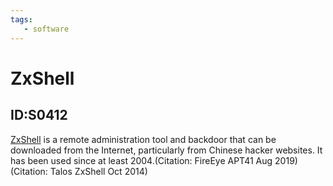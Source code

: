 ```yaml
---
tags:
   - software
---
```

# ZxShell
## ID:S0412
[ZxShell](/mitre/software/S0412) is a remote administration tool and backdoor that can be downloaded from the Internet, particularly from Chinese hacker websites. It has been used since at least 2004.(Citation: FireEye APT41 Aug 2019)(Citation: Talos ZxShell Oct 2014)
